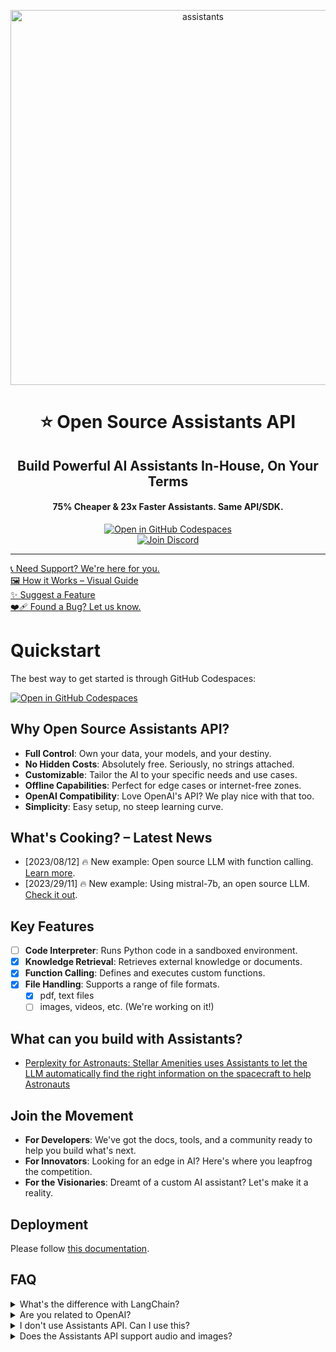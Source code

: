 
<p align="center">
<img width="600" alt="assistants" src="https://github.com/stellar-amenities/assistants/assets/25003283/d160b5b6-450b-469f-ba6b-929de2e87bcf">
  <h1 align="center">⭐️ Open Source Assistants API</h1>
  <h2 align="center">Build Powerful AI Assistants In-House, On Your Terms</h2>
  <h4 align="center">75% Cheaper & 23x Faster Assistants. Same API/SDK.</h4>
  <p align="center">
    <a href='https://codespaces.new/stellar-amenities/assistants?quickstart=1'><img src='https://github.com/codespaces/badge.svg' alt='Open in GitHub Codespaces' style='max-width: 100%;'></a>
    <br />
    <a href="https://discord.gg/XMetBW3zCG"><img alt="Join Discord" src="https://img.shields.io/discord/1066022656845025310?color=blue&style=for-the-badge"></a>
    <hr />
    <a href="https://cal.com/louis030195/unleash-llms">📞 Need Support? We're here for you.</a>
    <br />
    <a href="https://link.excalidraw.com/readonly/YSE7DNzB2LmEPfVdCqq3">🖼️ How it Works – Visual Guide</a>
    <br />
    <a href="https://github.com/stellar-amenities/assistants/issues/new?assignees=&labels=enhancement">✨ Suggest a Feature</a>
    <br />
    <a href="https://github.com/stellar-amenities/assistants/issues/new?assignees=&labels=bug">❤️‍🩹 Found a Bug? Let us know.</a>
  </p>
</p>


# Quickstart

The best way to get started is through GitHub Codespaces:

[![Open in GitHub Codespaces](https://github.com/codespaces/badge.svg)](https://codespaces.new/stellar-amenities/assistants)


## Why Open Source Assistants API?
- **Full Control**: Own your data, your models, and your destiny.
- **No Hidden Costs**: Absolutely free. Seriously, no strings attached.
- **Customizable**: Tailor the AI to your specific needs and use cases.
- **Offline Capabilities**: Perfect for edge cases or internet-free zones.
- **OpenAI Compatibility**: Love OpenAI's API? We play nice with that too.
- **Simplicity**: Easy setup, no steep learning curve.

## What's Cooking? – Latest News

- [2023/08/12] 🔥 New example: Open source LLM with function calling. [Learn more](./examples/hello-world-intel-neural-chat-nodejs-function-calling/README.md).
- [2023/29/11] 🔥 New example: Using mistral-7b, an open source LLM. [Check it out](./examples/hello-world-mistral-curl/README.md).

## Key Features
- [ ] **Code Interpreter**: Runs Python code in a sandboxed environment.
- [x] **Knowledge Retrieval**: Retrieves external knowledge or documents.
- [x] **Function Calling**: Defines and executes custom functions.
- [x] **File Handling**: Supports a range of file formats.
  - [x] pdf, text files
  - [ ] images, videos, etc. (We're working on it!)

## What can you build with Assistants?

- [Perplexity for Astronauts: Stellar Amenities uses Assistants to let the LLM automatically find the right information on the spacecraft to help Astronauts](https://ai.stellaramenities.space)

## Join the Movement
- **For Developers**: We've got the docs, tools, and a community ready to help you build what's next.
- **For Innovators**: Looking for an edge in AI? Here's where you leapfrog the competition.
- **For the Visionaries**: Dreamt of a custom AI assistant? Let's make it a reality.

## Deployment

Please follow [this documentation](https://github.com/stellar-amenities/assistants/blob/main/ee/k8s/README.md).

## FAQ

<details>
<summary>What's the difference with LangChain?</summary>
LangChain offers detailed control over AI conversations, while OpenAI's Assistants API simplifies the process, managing conversation history, data/vector store, and tool switching for you.
</details>

<details>
<summary>Are you related to OpenAI?</summary>
No.
</details>

<details>
<summary>I don't use Assistants API. Can I use this?</summary>
We recommend switching to the Assistants API for a more streamlined experience, allowing you to focus more on your product than on infrastructure.
</details>

<details>
<summary>Does the Assistants API support audio and images?</summary>
Images soon, working on it.
Audio in a few weeks.
</details>
